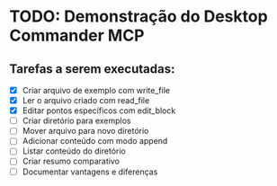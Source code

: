 # TODO: Demonstração do Desktop Commander MCP

## Tarefas a serem executadas:

- [x] Criar arquivo de exemplo com write_file
- [x] Ler o arquivo criado com read_file
- [x] Editar pontos específicos com edit_block
- [ ] Criar diretório para exemplos
- [ ] Mover arquivo para novo diretório
- [ ] Adicionar conteúdo com modo append
- [ ] Listar conteúdo do diretório
- [ ] Criar resumo comparativo
- [ ] Documentar vantagens e diferenças